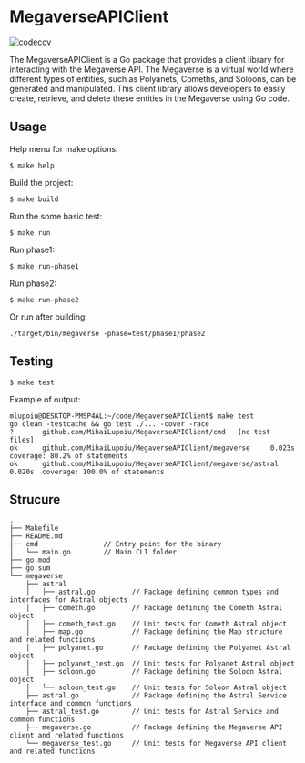 # MegaverseAPIClient

[![codecov](https://codecov.io/gh/MihaiLupoiu/MegaverseAPIClient/branch/main/graph/badge.svg?token=drKg4oMLPh)](https://codecov.io/gh/MihaiLupoiu/MegaverseAPIClient)

The MegaverseAPIClient is a Go package that provides a client library for interacting with the Megaverse API. The Megaverse is a virtual world where different types of entities, such as Polyanets, Comeths, and Soloons, can be generated and manipulated. This client library allows developers to easily create, retrieve, and delete these entities in the Megaverse using Go code.

## Usage

Help menu for make options:
```
$ make help
```
Build the project:
```
$ make build
```
Run the some basic test:
```
$ make run
```
Run phase1:
```
$ make run-phase1
```
Run phase2:
```
$ make run-phase2
```

Or run after building:
```
./target/bin/megaverse -phase=test/phase1/phase2
```

## Testing
```
$ make test
```

Example of output: 
```
mlupoiu@DESKTOP-PMSP4AL:~/code/MegaverseAPIClient$ make test
go clean -testcache && go test ./... -cover -race
?       github.com/MihaiLupoiu/MegaverseAPIClient/cmd   [no test files]
ok      github.com/MihaiLupoiu/MegaverseAPIClient/megaverse     0.023s  coverage: 80.2% of statements
ok      github.com/MihaiLupoiu/MegaverseAPIClient/megaverse/astral      0.020s  coverage: 100.0% of statements
```

## Strucure

```
.
├── Makefile
├── README.md
├── cmd                // Entry point for the binary
│   └── main.go        // Main CLI folder
├── go.mod
├── go.sum
└── megaverse
    ├── astral
    │   ├── astral.go         // Package defining common types and interfaces for Astral objects
    │   ├── cometh.go         // Package defining the Cometh Astral object
    │   ├── cometh_test.go    // Unit tests for Cometh Astral object
    │   ├── map.go            // Package defining the Map structure and related functions
    │   ├── polyanet.go       // Package defining the Polyanet Astral object
    │   ├── polyanet_test.go  // Unit tests for Polyanet Astral object
    │   ├── soloon.go         // Package defining the Soloon Astral object
    │   └── soloon_test.go    // Unit tests for Soloon Astral object
    ├── astral.go             // Package defining the Astral Service interface and common functions
    ├── astral_test.go        // Unit tests for Astral Service and common functions
    ├── megaverse.go          // Package defining the Megaverse API client and related functions
    └── megaverse_test.go     // Unit tests for Megaverse API client and related functions
```